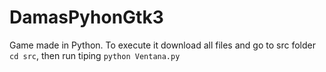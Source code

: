 DamasPyhonGtk3
==============
Game made in Python. 
To execute it download all files and go to src folder `cd src`, then run tiping `python Ventana.py`

